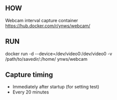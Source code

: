## HOW
Webcam interval capture container
https://hub.docker.com/r/ynws/webcam/

## RUN
docker run -d --device=/dev/video0:/dev/video0 -v /path/to/savedir/:/home/ ynws/webcam

## Capture timing
* Immediately after startup (for setting test)
* Every 20 minutes

